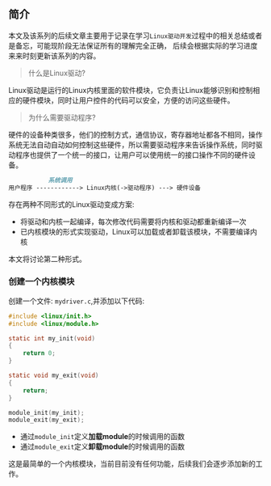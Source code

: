 ## 简介

本文及该系列的后续文章主要用于记录在学习`Linux驱动开发`过程中的相关总结或者是备忘，可能现阶段无法保证所有的理解完全正确，
后续会根据实际的学习进度来来时刻更新该系列的内容。

> 什么是Linux驱动?

Linux驱动是运行的Linux内核里面的软件模块，它负责让Linux能够识别和控制相应的硬件模块，同时让用户控件的代码可以安全，方便的访问这些硬件。

> 为什么需要驱动程序?

硬件的设备种类很多，他们的控制方式，通信协议，寄存器地址都各不相同，操作系统无法自动自动如何控制这些硬件，所以需要驱动程序来告诉操作系统，同时驱动程序也提供了一个统一的接口，让用户可以使用统一的接口操作不同的硬件设备。

```md
           系统调用
用户程序 ------------> Linux内核(->驱动程序) ---> 硬件设备

```

存在两种不同形式的Linux驱动变成方案:

* 将驱动和内核一起编译，每次修改代码需要将内核和驱动都重新编译一次
* 已内核模块的形式实现驱动，Linux可以加载或者卸载该模块，不需要编译内核

本文将讨论第二种形式。

### 创建一个内核模块

创建一个文件: `mydriver.c`,并添加以下代码:


```c
#include <linux/init.h>
#include <linux/module.h>

static int my_init(void)
{
    return 0;
}

static void my_exit(void)
{
    return;
}

module_init(my_init);
module_exit(my_exit);
```

* 通过`module_init`定义**加载module**的时候调用的函数
* 通过`module_exit`定义**卸载module**的时候调用的函数

这是最简单的一个内核模块，当前目前没有任何功能，后续我们会逐步添加新的工作。


